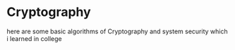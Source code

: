 # Cryptography
here are some basic algorithms of Cryptography and system security which i learned in college 
